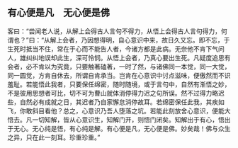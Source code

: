 ## 有心便是凡　无心便是佛

客曰：“尝闻老人说，从解上会得古人言句不得力，从悟上会得古人言句得力，何谓也？”曰：“从解上会者，乃因想得明，自心意识中来，故日久又忘。即不忘，于生死时抵当不住，常在于心而不能告人者，今诸方都是此病。无奈他不肯下气问人，雄纠纠地误却此生，深可怜悯。从悟上会者，乃真心要出生死。凡疑度追思有会者，必不肯以为究竟，只要触著磕著，一时了然，与诸佛同一本觉，同一大觉，同一圆觉，方肯自休去，所谓自肯承当。岂肯在心意识中讨点滋味，便傲然而不识羞耻。若能悟此我者，只要保任绵密，随时随境，或于言句中，自然有渐悟之妙，不是彼用思想者可比，切不可为曹山就体消停得力迟之句所误。然不过得力略迟些，自然必有成就之日，其迟者乃自家懈怠消停故耳。若绵密保任此我，其疾如飞，你敢斜目看他？总之，心意识乃吾人堕落之坑。若能此刻放舍心意识，便能大悟去。凡一切知解，皆从心意识生，知解门开，则悟门闭矣。知解出于有心，悟出于无心。无心纯是悟，有心纯是解。有心便是凡，无心便是佛。妙矣哉！佛与众生之异，只在此一刻耳。珍重珍重。”
